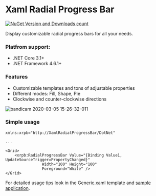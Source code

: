 # Xaml Radial Progress Bar
[![NuGet Version and Downloads count](https://buildstats.info/nuget/XamlRadialProgressBar)](https://www.nuget.org/packages/XamlRadialProgressBar)

Display customizable radial progress bars for all your needs.

### Platfrom support:
* .NET Core 3.1+
* .NET Framework 4.6.1+ 

### Features
* Customizable templates and tons of adjustable properties
* Different modes: Fill, Shape, Pie
* Clockwise and counter-clockwise directions

![bandicam 2020-03-05 15-26-32-011](https://user-images.githubusercontent.com/5926603/75991159-58066000-5ef6-11ea-981e-e8086c069e3d.gif)


### Simple usage

```
xmlns:xrpb="http://XamlRadialProgressBar/DotNet"

...

<Grid>
    <xrpb:RadialProgressBar Value="{Binding Value1, UpdateSourceTrigger=PropertyChanged}"
			    Width="100" Height="100"
			    Foreground="White" />
</Grid>
```

For detailed usage tips look in the Generic.xaml template and [sample application](https://github.com/panthernet/XamlRadialProgressBar/blob/master/src/XamlRadialProgressBar/Samples/Sample.Shared/DesktopControl.xaml).
